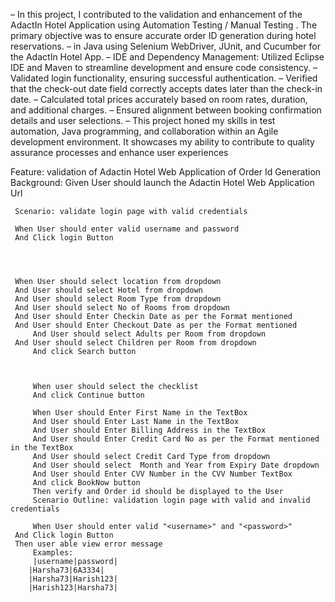 
– In this project, I contributed to the validation and enhancement of the AdactIn Hotel Application using Automation
Testing / Manual Testing . The primary objective was to ensure accurate order ID generation during hotel reservations.
– in Java using Selenium WebDriver, JUnit, and Cucumber for the AdactIn Hotel App.
– IDE and Dependency Management: Utilized Eclipse IDE and Maven to streamline development and ensure code
consistency.
– Validated login functionality, ensuring successful authentication.
– Verified that the check-out date field correctly accepts dates later than the check-in date.
– Calculated total prices accurately based on room rates, duration, and additional charges.
– Ensured alignment between booking confirmation details and user selections.
– This project honed my skills in test automation, Java programming, and collaboration within an Agile development
environment. It showcases my ability to contribute to quality assurance processes and enhance user experiences



Feature: validation of Adactin Hotel Web Application of Order Id Generation 
    Background:
		Given User should launch the Adactin Hotel Web Application Url 
    
     Scenario: validate login page with valid credentials
     
     When User should enter valid username and password
     And Click login Button
    
     
    
    
     When User should select location from dropdown
     And User should select Hotel from dropdown
     And User should select Room Type from dropdown
     And User should select No of Rooms from dropdown
     And User should Enter Checkin Date as per the Format mentioned
     And User should Enter Checkout Date as per the Format mentioned
		 And User should select Adults per Room from dropdown
     And User should select Children per Room from dropdown
		 And click Search button
		
		 
		
		 When user should select the checklist 
		 And click Continue button
		 
		 When User should Enter First Name in the TextBox
		 And User should Enter Last Name in the TextBox
		 And User should Enter Billing Address in the TextBox
		 And User should Enter Credit Card No as per the Format mentioned in the TextBox
		 And User should select Credit Card Type from dropdown
		 And User should select  Month and Year from Expiry Date dropdown
		 And User should Enter CVV Number in the CVV Number TextBox
		 And click BookNow button
		 Then verify and Order id should be displayed to the User
		 Scenario Outline: validation login page with valid and invalid credentials 
		 
		 When User should enter valid "<username>" and "<password>"
     And Click login Button
     Then user able view error message
		 Examples:
		 |username|password|
		|Harsha73|6A3334|
		|Harsha73|Harish123|
		|Harish123|Harsha73|
